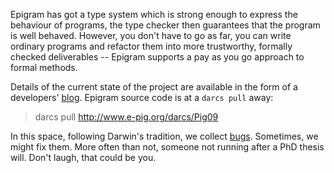 Epigram has got a type system which is strong enough to express the behaviour of programs, the type checker then guarantees that the program is well behaved. However, you don't have to go as far, you can write ordinary programs and refactor them into more trustworthy, formally checked deliverables -- Epigram supports a pay as you go approach to formal methods.

Details of the current state of the project are available in the form of a developers' [blog](http://www.e-pig.org/epilogue/). Epigram source code is at a `darcs pull` away:

> darcs pull http://www.e-pig.org/darcs/Pig09

In this space, following Darwin's tradition, we collect [bugs](http://code.google.com/p/epigram/issues/list). Sometimes, we might fix them. More often than not, someone not running after a PhD thesis will. Don't laugh, that could be you.